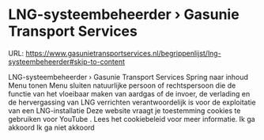 # LNG-systeembeheerder › Gasunie Transport Services

URL: https://www.gasunietransportservices.nl/begrippenlijst/lng-systeembeheerder#skip-to-content

LNG-systeembeheerder › Gasunie Transport Services
Spring naar inhoud
Menu tonen
Menu sluiten
natuurlijke persoon of rechtspersoon die de functie van het vloeibaar maken van aardgas of de invoer, de verlading en de hervergassing van LNG verrichten verantwoordelijk is voor de exploitatie van een
LNG-installatie
Deze website vraagt je toestemming cookies te gebruiken voor
YouTube
. Lees het
cookiebeleid
voor meer informatie.
Ik ga akkoord
Ik ga niet akkoord